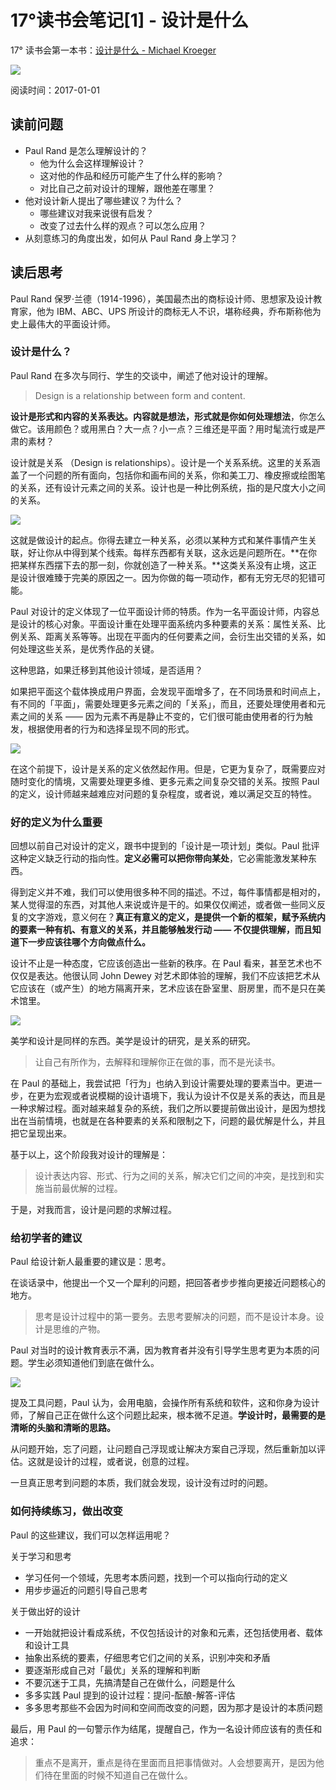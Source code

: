 # 17°读书会笔记[1] - 设计是什么

17° 读书会第一本书：[设计是什么 - Michael Kroeger](https://book.douban.com/subject/4257259/)

![](https://img3.doubanio.com/lpic/s4153181.jpg)

阅读时间：2017-01-01  

## 读前问题

* Paul Rand 是怎么理解设计的？ 
	* 他为什么会这样理解设计？
	* 这对他的作品和经历可能产生了什么样的影响？
	* 对比自己之前对设计的理解，跟他差在哪里？
* 他对设计新人提出了哪些建议？为什么？ 
	* 哪些建议对我来说很有启发？
	* 改变了过去什么样的观点？可以怎么应用？
* 从刻意练习的角度出发，如何从 Paul Rand 身上学习？

## 读后思考

Paul Rand 保罗·兰德（1914-1996），美国最杰出的商标设计师、思想家及设计教育家，他为 IBM、ABC、UPS 所设计的商标无人不识，堪称经典，乔布斯称他为史上最伟大的平面设计师。

### 设计是什么？
Paul Rand 在多次与同行、学生的交谈中，阐述了他对设计的理解。

> Design is a relationship between form and content. 

**设计是形式和内容的关系表达。内容就是想法，形式就是你如何处理想法**，你怎么做它。该用颜色？或用黑白？大一点？小一点？三维还是平面？用时髦流行或是严肃的素材？

设计就是关系 （Design is relationships）。设计是一个关系系统。这里的关系涵盖了一个问题的所有面向，包括你和画布间的关系，你和美工刀、橡皮擦或绘图笔的关系，还有设计元素之间的关系。设计也是一种比例系统，指的是尺度大小之间的关系。

![](http://7xjpra.com1.z0.glb.clouddn.com/587.jpg)

这就是做设计的起点。你得去建立一种关系，必须以某种方式和某件事情产生关联，好让你从中得到某个线索。每样东西都有关联，这永远是问题所在。**在你把某样东西摆下去的那一刻，你就创造了一种关系。**这类关系没有止境，这正是设计很难臻于完美的原因之一。因为你做的每一项动作，都有无穷无尽的犯错可能。

Paul 对设计的定义体现了一位平面设计师的特质。作为一名平面设计师，内容总是设计的核心对象。平面设计重在处理平面系统内多种要素的关系：属性关系、比例关系、距离关系等等。出现在平面内的任何要素之间，会衍生出交错的关系，如何处理这些关系，是优秀作品的关键。

这种思路，如果迁移到其他设计领域，是否适用？

如果把平面这个载体换成用户界面，会发现平面增多了，在不同场景和时间点上，有不同的「平面」，需要处理更多元素之间的「关系」，而且，还要处理使用者和元素之间的关系 —— 因为元素不再是静止不变的，它们很可能由使用者的行为触发，根据使用者的行为和选择呈现不同的形式。

![](http://7xjpra.com1.z0.glb.clouddn.com/160101layer.png)

在这个前提下，设计是关系的定义依然起作用。但是，它更为复杂了，既需要应对随时变化的情境，又需要处理更多维、更多元素之间复杂交错的关系。按照 Paul 的定义，设计师越来越难应对问题的复杂程度，或者说，难以满足交互的特性。

### 好的定义为什么重要

回想以前自己对设计的定义，跟书中提到的「设计是一项计划」类似。Paul 批评这种定义缺乏行动的指向性。**定义必需可以把你带向某处**，它必需能激发某种东西。

得到定义并不难，我们可以使用很多种不同的描述。不过，每件事情都是相对的，某人觉得湿的东西，对其他人来说或许是干的。如果仅仅阐述，或者做一些同义反复的文字游戏，意义何在？**真正有意义的定义，是提供一个新的框架，赋予系统内的要素一种有机、有意义的关系，并且能够触发行动 —— 不仅提供理解，而且知道下一步应该往哪个方向做点什么。**


设计不止是一种态度，它应该创造出一些新的秩序。在 Paul 看来，甚至艺术也不仅仅是表达。他很认同 John Dewey 对艺术即体验的理解，我们不应该把艺术从它应该在（或产生）的地方隔离开来，艺术应该在卧室里、厨房里，而不是只在美术馆里。

![](https://img3.doubanio.com/lpic/s4253402.jpg)

美学和设计是同样的东西。美学是设计的研究，是关系的研究。

> 让自己有所作为，去解释和理解你正在做的事，而不是光读书。


在 Paul 的基础上，我尝试把「行为」也纳入到设计需要处理的要素当中。更进一步，在更为宏观或者说模糊的设计语境下，我认为设计不仅是关系的表达，而且是一种求解过程。面对越来越复杂的系统，我们之所以要提前做出设计，是因为想找出在当前情境，也就是在各种要素的关系和限制之下，问题的最优解是什么，并且把它呈现出来。

基于以上，这个阶段我对设计的理解是：

> 设计表达内容、形式、行为之间的关系，解决它们之间的冲突，是找到和实施当前最优解的过程。

于是，对我而言，设计是问题的求解过程。

### 给初学者的建议

Paul 给设计新人最重要的建议是：思考。

在谈话录中，他提出一个又一个犀利的问题，把回答者步步推向更接近问题核心的地方。

> 思考是设计过程中的第一要务。去思考要解决的问题，而不是设计本身。设计是思维的产物。

Paul 对当时的设计教育表示不满，因为教育者并没有引导学生思考更为本质的问题。学生必须知道他们到底在做什么。

![](http://7xjpra.com1.z0.glb.clouddn.com/170102.read.paul-rand-conversation-with-students-20-638.jpg)

提及工具问题，Paul 认为，会用电脑，会操作所有系统和软件，这和你身为设计师，了解自己正在做什么这个问题比起来，根本微不足道。**学设计时，最需要的是清晰的头脑和清晰的思路。**

从问题开始，忘了问题，让问题自己浮现或让解决方案自己浮现，然后重新加以评估。这就是设计的过程，或者说，创意的过程。

一旦真正思考到问题的本质，我们就会发现，设计没有过时的问题。

### 如何持续练习，做出改变
Paul 的这些建议，我们可以怎样运用呢？

关于学习和思考

- 学习任何一个领域，先思考本质问题，找到一个可以指向行动的定义
- 用步步逼近的问题引导自己思考

关于做出好的设计

- 一开始就把设计看成系统，不仅包括设计的对象和元素，还包括使用者、载体和设计工具
- 抽象出系统的要素，仔细思考它们之间的关系，识别冲突和矛盾
- 要逐渐形成自己对「最优」关系的理解和判断
- 不要沉迷于工具，先搞清楚自己在做什么，问题是什么
- 多多实践 Paul 提到的设计过程：提问-酝酿-解答-评估
- 多多思考那些不会因为时间和空间而改变的问题，因为那才是设计的本质问题


最后，用 Paul 的一句警示作为结尾，提醒自己，作为一名设计师应该有的责任和追求：

> 重点不是离开，重点是待在里面而且把事情做对。人会想要离开，是因为他们待在里面的时候不知道自己在做什么。

